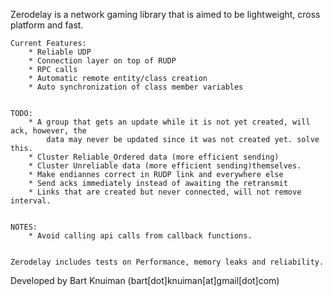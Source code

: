 

Zerodelay is a network gaming library that is aimed to be lightweight, cross platform and fast.

	Current Features:
		* Reliable UDP
		* Connection layer on top of RUDP
		* RPC calls
		* Automatic remote entity/class creation
		* Auto synchronization of class member variables


	TODO: 
		* A group that gets an update while it is not yet created, will ack, however, the
			data may never be updated since it was not created yet. solve this.
		* Cluster Reliable_Ordered data (more efficient sending)
		* Cluster Unreliable data (more efficient sending)themselves.
		* Make endiannes correct in RUDP link and everywhere else
		* Send acks immediately instead of awaiting the retransmit 
		* Links that are created but never connected, will not remove interval.


	NOTES:
		* Avoid calling api calls from callback functions.


	Zerodelay includes tests on Performance, memory leaks and reliability.


Developed by Bart Knuiman (bart[dot]knuiman[at]gmail[dot]com)